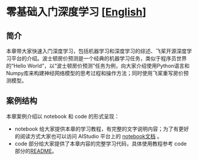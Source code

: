 
# **零基础入门深度学习  [[English](./README_en.md)]**

## **简介**
本章带大家快速入门深度学习，包括机器学习和深度学习的综述、飞桨开源深度学习平台的介绍。波士顿房价预测是一个经典的机器学习任务，类似于程序员世界的“Hello World”，以“波士顿房价预测”任务为例，向大家介绍使用Python语言和Numpy库来构建神经网络模型的思考过程和操作方法；同时使用飞桨重写房价预测模型。

## **案例结构**
本章案例介绍以 notebook 和 code 的形式呈现：
- notebook 给大家提供本章的学习教程，有完整的文字说明内容；为了有更好的阅读方式大家也可以访问 AIStudio 平台上的 [notebook文档](https://aistudio.baidu.com/aistudio/education/teacher/management/1297/teaching) 。
- code 部分给大家提供了本章内容的完整学习代码，具体使用教程参考 code 部分的[README](./code/README.md)。
